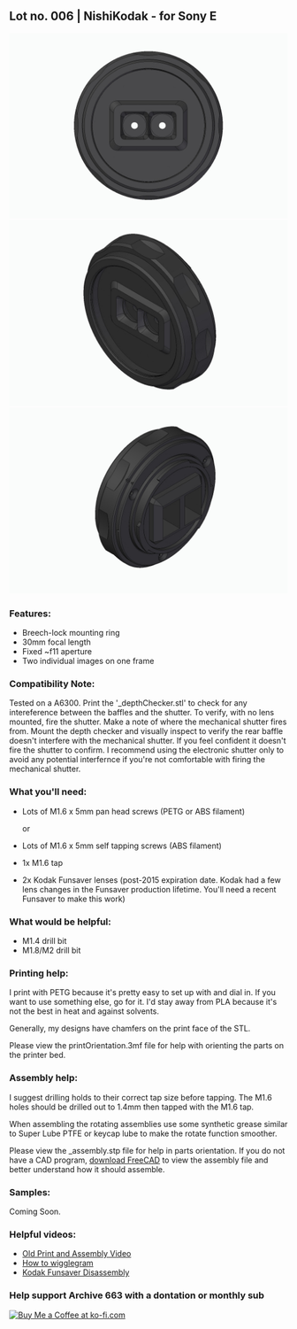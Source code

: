 ## Lot no. 006 | NishiKodak - for Sony E

![nishiKodakforCanonEF](https://github.com/Archive-663/nishiKodak/blob/main/ASSETS/nishiKodak_sonyE.jpg)
![nishiKodakforCanonEF](https://github.com/Archive-663/nishiKodak/blob/main/ASSETS/nishiKodak_sonyE-1.jpg)
![nishiKodakforCanonEF](https://github.com/Archive-663/nishiKodak/blob/main/ASSETS/nishiKodak_sonyE-2.jpg)

### Features:
- Breech-lock  mounting ring
- 30mm focal length
- Fixed ~f11 aperture
- Two individual images on one frame

### Compatibility Note:
Tested on a A6300. Print the '_depthChecker.stl' to check for any intereference between the baffles and the shutter. To verify, with no lens mounted, fire the shutter. Make a note of where the mechanical shutter fires from. Mount the depth checker and visually inspect to verify the rear baffle doesn't interfere with the mechanical shutter. If you feel confident it doesn't fire the shutter to confirm. I recommend using the electronic shutter only to avoid any potential interfernce if you're not comfortable with firing the mechanical shutter. 

### What you'll need:
- Lots of M1.6 x 5mm pan head screws (PETG or ABS filament)

  or

- Lots of M1.6 x 5mm self tapping screws (ABS filament)
- 1x M1.6 tap
- 2x Kodak Funsaver lenses (post-2015 expiration date. Kodak had a few lens changes in the Funsaver production lifetime. You'll need a recent Funsaver to make this work)

### What would be helpful:
- M1.4 drill bit
- M1.8/M2 drill bit

### Printing help:
I print with PETG because it's pretty easy to set up with and dial in. If you want to use something else, go for it. I'd stay away from PLA because it's not the best in heat and against solvents. 

Generally, my designs have chamfers on the print face of the STL.

Please view the printOrientation.3mf file for help with orienting the parts on the printer bed. 

### Assembly help:
I suggest drilling holds to their correct tap size before tapping. The M1.6 holes should be drilled out to 1.4mm then tapped with the M1.6 tap.

When assembling the rotating assemblies use some synthetic grease similar to Super Lube PTFE or keycap lube to make the rotate function smoother.

Please view the _assembly.stp file for help in parts orientation. If you do not have a CAD program, <a href="https://www.freecad.org/downloads.php" target="_blank">download FreeCAD</a> to view the assembly file and better understand how it should assemble.

### Samples:

Coming Soon.

### Helpful videos:
- <a href="https://www.youtube.com/watch?v=ZdX-1SL8kYE" target="_blank">Old Print and Assembly Video</a>
- <a href="https://www.youtube.com/watch?v=JzHJL4l5Iv4" target="_blank">How to wigglegram</a>
- <a href="https://www.youtube.com/watch?v=mniP1P2PrpM" target="_blank">Kodak Funsaver Disassembly</a>

### Help support Archive 663 with a dontation or monthly sub

<a href='https://ko-fi.com/P5P3MHMSF' target='_blank'><img height='36' style='border:0px;height:36px;' src='https://storage.ko-fi.com/cdn/kofi2.png?v=3' border='0' alt='Buy Me a Coffee at ko-fi.com' /></a>

